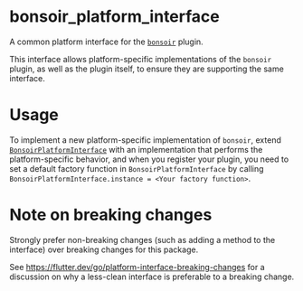 # bonsoir_platform_interface
  
A common platform interface for the [`bonsoir`](https://github.com/Skyost/Bonsoir) plugin.

This interface allows platform-specific implementations of the `bonsoir` plugin, as well as the plugin itself, to ensure they are supporting the same interface.

# Usage

To implement a new platform-specific implementation of `bonsoir`, extend [`BonsoirPlatformInterface`](https://github.com/Skyost/Bonsoir/blob/main/bonsoir_platform_interface/lib/src/platform_interface.dart) with an implementation that performs the platform-specific behavior, 
and when you register your plugin, you need to set a default factory function in `BonsoirPlatformInterface` by calling `BonsoirPlatformInterface.instance = <Your factory function>`. 

# Note on breaking changes

Strongly prefer non-breaking changes (such as adding a method to the interface) over breaking changes for this package.

See https://flutter.dev/go/platform-interface-breaking-changes for a discussion on why a less-clean interface is preferable to a breaking change.
